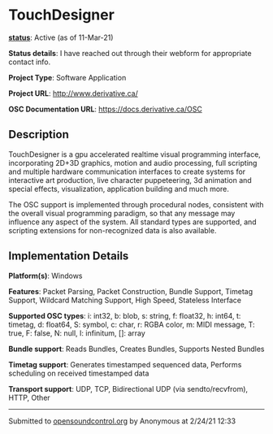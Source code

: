 # TouchDesigner

**[status](../implementation-status.html)**: Active (as of 11-Mar-21)

**Status details**: 
I have reached out through their webform for appropriate contact info.

**Project Type**: Software Application

**Project URL**: <http://www.derivative.ca/>

**OSC Documentation URL**: <https://docs.derivative.ca/OSC>

## Description

TouchDesigner is a gpu accelerated realtime visual programming interface, incorporating 2D+3D graphics, motion and audio processing, full scripting and multiple hardware communication interfaces to create systems for interactive art production, live character puppeteering, 3d animation and special effects, visualization, application building and much more. <p> The OSC support is implemented through procedural nodes, consistent with the overall visual programming paradigm, so that any message may influence any aspect of the system. All standard types are supported, and scripting extensions for non-recognized data is also available.

## Implementation Details

**Platform(s)**: Windows

**Features**: Packet Parsing, Packet Construction, Bundle Support, Timetag Support, Wildcard Matching Support, High Speed, Stateless Interface

**Supported OSC types**: i: int32, b: blob, s: string, f: float32, h: int64, t: timetag, d: float64, S: symbol, c: char, r: RGBA color, m: MIDI message, T: true, F: false, N: null, I: infinitum, []: array

**Bundle support**: Reads Bundles, Creates Bundles, Supports Nested Bundles

**Timetag support**: Generates timestamped sequenced data, Performs scheduling on received timestamped data

**Transport support**: UDP, TCP, Bidirectional UDP (via sendto/recvfrom), HTTP, Other

---
Submitted to [opensoundcontrol.org](https://opensoundcontrol.org) by Anonymous at 2/24/21 12:33
